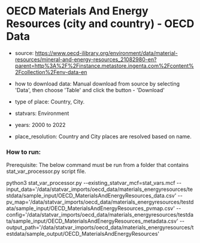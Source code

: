 # OECD Materials And Energy Resources (city and country) - OECD Data

- source: https://www.oecd-ilibrary.org/environment/data/material-resources/mineral-and-energy-resources_21082980-en?parent=http%3A%2F%2Finstance.metastore.ingenta.com%2Fcontent%2Fcollection%2Fenv-data-en

- how to download data: Manual download from source by selecting 'Data', then choose 'Table' and click the button - 'Download'

- type of place: Country, City.

- statvars: Environment

- years: 2000 to 2022
- place_resolution: Country and City places are resolved based on name.

### How to run:

Prerequisite: The below command must be run from a folder that contains stat_var_processor.py script file.

python3 stat_var_processor.py --existing_statvar_mcf=stat_vars.mcf --input_data='/data/statvar_imports/oecd_data/materials_energyresources/testdata/sample_input/OECD_MaterialsAndEnergyResources_data.csv'  --pv_map='/data/statvar_imports/oecd_data/materials_energyresources/testdata/sample_input/OECD_MaterialsAndEnergyResources_pvmap.csv'  --config='/data/statvar_imports/oecd_data/materials_energyresources/testdata/sample_input/OECD_MaterialsAndEnergyResources_metadata.csv'  --output_path='/data/statvar_imports/oecd_data/materials_energyresources/testdata/sample_output/OECD_MaterialsAndEnergyResources'




